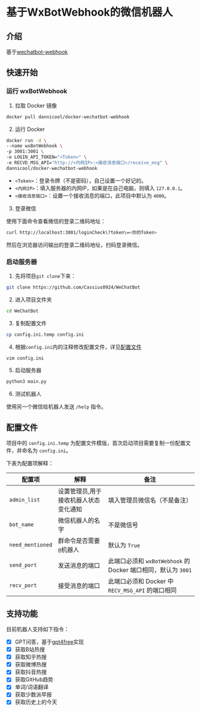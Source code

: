 # 基于WxBotWebhook的微信机器人

## 介绍

基于[wechatbot-webhook](https://github.com/danni-cool/wechatbot-webhook)

## 快速开始

### 运行 wxBotWebhook

1. 拉取 Docker 镜像

```bash
docker pull dannicool/docker-wechatbot-webhook
```

2. 运行 Docker

```bash
docker run -d \
--name wxBotWebhook \
-p 3001:3001 \
-e LOGIN_API_TOKEN="<Token>" \
-e RECVD_MSG_API="http://<内网IP>:<接收消息端口>/receive_msg" \
dannicool/docker-wechatbot-webhook
```

- `<Token>`：登录令牌（不是密码），自己设置一个好记的。
- `<内网IP>`：填入服务器的内网IP，如果是在自己电脑，则填入 `127.0.0.1`。
- `<接收消息端口>`：设置一个接收消息的端口，此项目中默认为 `4000`。

3. 登录微信

使用下面命令查看微信的登录二维码地址：

```bash
curl http://localhost:3001/loginCheck\?token\=<你的Token>
```

然后在浏览器访问输出的登录二维码地址，扫码登录微信。

### 启动服务器

1. 先将项目`git clone`下来：

```bash
git clone https://github.com/Cassius0924/WeChatBot
```

2. 进入项目文件夹

```bash
cd WeChatBot
```

3. 复制配置文件

```bash
cp config.ini.temp config.ini
```

4. 根据`config.ini`内的注释修改配置文件，详见[配置文件](#配置文件)

```bash
vim config.ini
```

5. 启动服务器

```bash
python3 main.py
```

6. 测试机器人

使用另一个微信给机器人发送 `/help` 指令。


## 配置文件

项目中的 `config.ini.temp` 为配置文件模版，首次启动项目需要复制一份配置文件，并命名为 `config.ini`。

下表为配置项解释：

| 配置项| 解释 |  备注 |
| --- | --- |  --- |
| `admin_list` | 设置管理员,用于接收机器人状态变化通知 | 填入管理员微信名（不是备注）|
| `bot_name` | 微信机器人的名字 | 不是微信号|
| `need_mentioned` | 群命令是否需要`@`机器人 | 默认为 `True` |
| `send_port` | 发送消息的端口 | 此端口必须和 `wxBotWebhook` 的 Docker 端口相同，默认为 `3001` |
| `recv_port` | 接受消息的端口 | 此端口必须和 Docker 中 `RECV_MSG_API` 的端口相同 |

## 支持功能

目前机器人支持如下指令：

- [x] GPT问答，基于[gpt4free](https://github.com/xtekky/gpt4free)实现
- [x] 获取B站热搜 
- [x] 获取知乎热搜
- [x] 获取微博热搜
- [x] 获取抖音热搜
- [x] 获取GitHub趋势
- [x] 单词/词语翻译
- [x] 获取少数派早报
- [x] 获取历史上的今天
